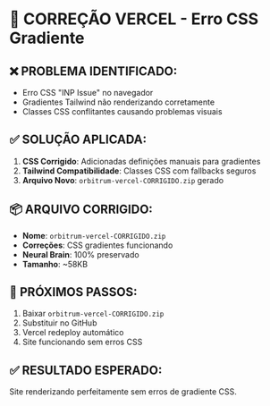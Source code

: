 # 🔧 CORREÇÃO VERCEL - Erro CSS Gradiente

## ❌ **PROBLEMA IDENTIFICADO:**
- Erro CSS "INP Issue" no navegador
- Gradientes Tailwind não renderizando corretamente
- Classes CSS conflitantes causando problemas visuais

## ✅ **SOLUÇÃO APLICADA:**
1. **CSS Corrigido**: Adicionadas definições manuais para gradientes
2. **Tailwind Compatibilidade**: Classes CSS com fallbacks seguros
3. **Arquivo Novo**: `orbitrum-vercel-CORRIGIDO.zip` gerado

## 📦 **ARQUIVO CORRIGIDO:**
- **Nome**: `orbitrum-vercel-CORRIGIDO.zip`
- **Correções**: CSS gradientes funcionando
- **Neural Brain**: 100% preservado
- **Tamanho**: ~58KB

## 🚀 **PRÓXIMOS PASSOS:**
1. Baixar `orbitrum-vercel-CORRIGIDO.zip`
2. Substituir no GitHub
3. Vercel redeploy automático
4. Site funcionando sem erros CSS

## ✅ **RESULTADO ESPERADO:**
Site renderizando perfeitamente sem erros de gradiente CSS.